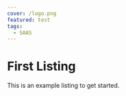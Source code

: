 ```yaml
---
cover: /logo.png
featured: test
tags:
  - SAAS
---
```


# First Listing

This is an example listing to get started.
